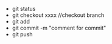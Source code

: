 
- git status
- git checkout xxxx  //checkout branch 
- git add
- git commit -m "comment for commit"
- git push
